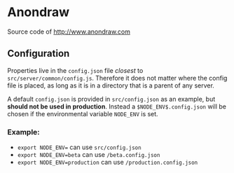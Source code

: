 # Anondraw

Source code of <http://www.anondraw.com>

##  Configuration

Properties live in the `config.json` file *closest* to 
`src/server/common/config.js`. Therefore it does not matter where the config
file is placed, as long as it is in a directory that is a parent of any server.

A default `config.json` is provided in `src/config.json` as an example, but 
**should not be used in production**. 
Instead a `$NODE_ENV$.config.json` will be chosen if the environmental variable 
`NODE_ENV` is set.

### Example:

- `export NODE_ENV=` can use `src/config.json`
- `export NODE_ENV=beta` can use `/beta.config.json`
- `export NODE_ENV=production` can use `/production.config.json`

